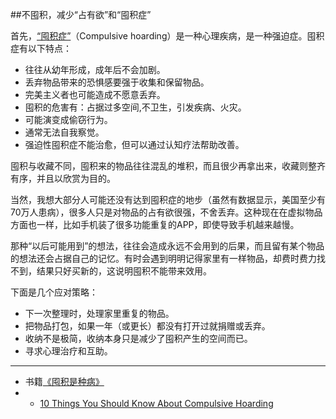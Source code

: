##不囤积，减少“占有欲”和“囤积症”

首先，[“囤积症”](http://zh.wikipedia.org/wiki/%E5%9B%A4%E7%A9%8D%E7%97%85)（Compulsive hoarding）是一种心理疾病，是一种强迫症。囤积症有以下特点：

+ 往往从幼年形成，成年后不会加剧。
+ 丢弃物品带来的恐惧感要强于收集和保留物品。
+ 完美主义者也可能造成不愿意丢弃。
+ 囤积的危害有：占据过多空间,不卫生，引发疾病、火灾。
+ 可能演变成偷窃行为。
+ 通常无法自我察觉。
+ 强迫性囤积症不能治愈，但可以通过认知疗法帮助改善。

囤积与收藏不同，囤积来的物品往往混乱的堆积，而且很少再拿出来，收藏则整齐有序，并且以欣赏为目的。

当然，我想大部分人可能还没有达到囤积症的地步（虽然有数据显示，美国至少有70万人患病），很多人只是对物品的占有欲很强，不舍丢弃。这种现在在虚拟物品方面也一样，比如手机装了很多功能重复的APP，即使导致手机越来越慢。

那种“以后可能用到”的想法，往往会造成永远不会用到的后果，而且留有某个物品的想法还会占据自己的记忆。有时会遇到明明记得家里有一样物品，却费时费力找不到，结果只好买新的，这说明囤积不能带来效用。

下面是几个应对策略：

+ 下一次整理时，处理家里重复的物品。
+ 把物品打包，如果一年（或更长）都没有打开过就捐赠或丢弃。
+ 收纳不是极简，收纳本身只是减少了囤积产生的空间而已。
+ 寻求心理治疗和互助。

---
+ 书籍[《囤积是种病》](http://book.douban.com/subject/6065534/)
+ + [10 Things You Should Know About Compulsive Hoarding](http://psychcentral.com/lib/10-things-you-should-know-about-compulsive-hoarding/0006787)